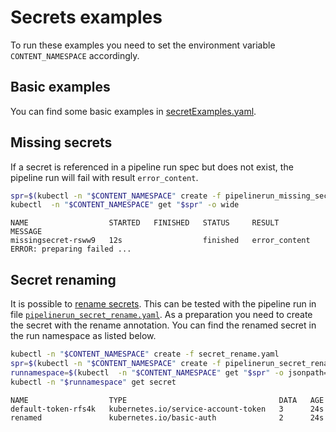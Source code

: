 # Secrets examples

To run these examples you need to set the environment variable `CONTENT_NAMESPACE` accordingly.

## Basic examples

You can find some basic examples in [secretExamples.yaml](secretExamples.yaml).

## Missing secrets

If a secret is referenced in a pipeline run spec but does not exist, the pipeline run will fail with result `error_content`.

```bash
spr=$(kubectl -n "$CONTENT_NAMESPACE" create -f pipelinerun_missing_secret.yaml -o name)
kubectl  -n "$CONTENT_NAMESPACE" get "$spr" -o wide
```

```
NAME                  STARTED   FINISHED   STATUS     RESULT          MESSAGE
missingsecret-rsww9   12s                  finished   error_content   ERROR: preparing failed ...
```

## Secret renaming

It is possible to [rename secrets](../secrets/Secrets.md).
This can be tested with the pipeline run in file [`pipelinerun_secret_rename.yaml`](pipelinerun_secret_rename.yaml).
As a preparation you need to create the secret with the rename annotation.
You can find the renamed secret in the run namespace as listed below.

```bash
kubectl -n "$CONTENT_NAMESPACE" create -f secret_rename.yaml
spr=$(kubectl -n "$CONTENT_NAMESPACE" create -f pipelinerun_secret_rename.yaml -o name)
runnamespace=$(kubectl  -n "$CONTENT_NAMESPACE" get "$spr" -o jsonpath='{.status.namespace}')
kubectl -n "$runnamespace" get secret
```

```
NAME                  TYPE                                  DATA   AGE
default-token-rfs4k   kubernetes.io/service-account-token   3      24s
renamed               kubernetes.io/basic-auth              2      24s
```
